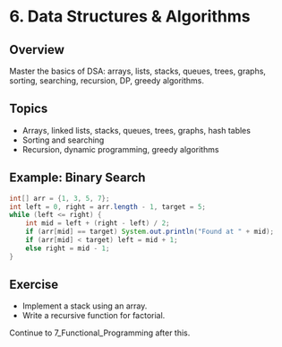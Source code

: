 # 6. Data Structures & Algorithms

## Overview
Master the basics of DSA: arrays, lists, stacks, queues, trees, graphs, sorting, searching, recursion, DP, greedy algorithms.

## Topics
- Arrays, linked lists, stacks, queues, trees, graphs, hash tables
- Sorting and searching
- Recursion, dynamic programming, greedy algorithms

## Example: Binary Search
```java
int[] arr = {1, 3, 5, 7};
int left = 0, right = arr.length - 1, target = 5;
while (left <= right) {
    int mid = left + (right - left) / 2;
    if (arr[mid] == target) System.out.println("Found at " + mid);
    if (arr[mid] < target) left = mid + 1;
    else right = mid - 1;
}
```

## Exercise
- Implement a stack using an array.
- Write a recursive function for factorial.

Continue to 7_Functional_Programming after this.

